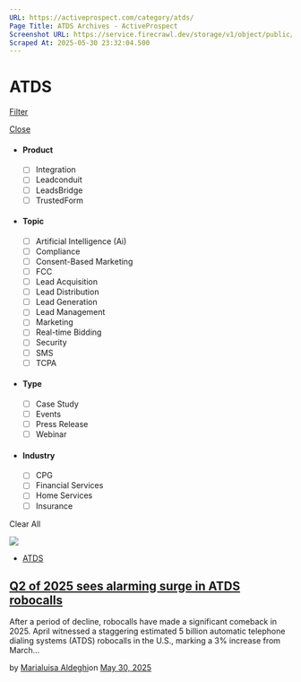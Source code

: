 ```yaml
---
URL: https://activeprospect.com/category/atds/
Page Title: ATDS Archives - ActiveProspect
Screenshot URL: https://service.firecrawl.dev/storage/v1/object/public/media/screenshot-3c33026c-0151-4257-89d3-1a02d79c5ab4.png
Scraped At: 2025-05-30 23:32:04.500
---
```

# ATDS

[Filter](https://activeprospect.com/category/atds/#)

[Close](https://activeprospect.com/category/atds/#)

- #### Product


  - [ ] Integration
  - [ ] Leadconduit
  - [ ] LeadsBridge
  - [ ] TrustedForm
- #### Topic


  - [ ] Artificial Intelligence (Ai)
  - [ ] Compliance
  - [ ] Consent-Based Marketing
  - [ ] FCC
  - [ ] Lead Acquisition
  - [ ] Lead Distribution
  - [ ] Lead Generation
  - [ ] Lead Management
  - [ ] Marketing
  - [ ] Real-time Bidding
  - [ ] Security
  - [ ] SMS
  - [ ] TCPA
- #### Type


  - [ ] Case Study
  - [ ] Events
  - [ ] Press Release
  - [ ] Webinar
- #### Industry


  - [ ] CPG
  - [ ] Financial Services
  - [ ] Home Services
  - [ ] Insurance

Clear All

![](https://activeprospect.com/wp-content/uploads/2025/05/TCPA_Updates_feat-400x300.png)

- [ATDS](https://activeprospect.com/category/atds/)

## [Q2 of 2025 sees alarming surge in ATDS robocalls](https://activeprospect.com/blog/tcpa-updates-robocalls/)

After a period of decline, robocalls have made a significant comeback in 2025. April witnessed a staggering estimated 5 billion automatic telephone dialing systems (ATDS) robocalls in the U.S., marking a 3% increase from March…

by [Marialuisa Aldeghi](https://activeprospect.com/author/marialuisa-aldeghi/)on [May 30, 2025](https://activeprospect.com/blog/tcpa-updates-robocalls/)

